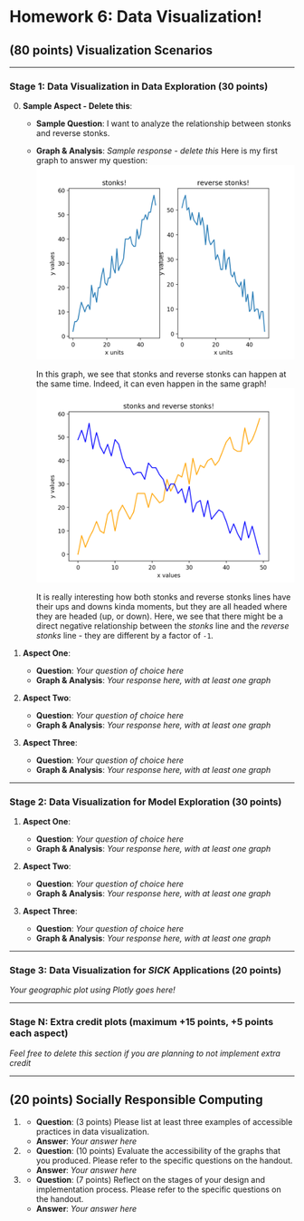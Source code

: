 # Homework 6: Data Visualization!

## (80 points) Visualization Scenarios

------------------------------------------------------------------------------------------------------------

### Stage 1: Data Visualization in Data Exploration (30 points)

0. **Sample Aspect - Delete this**:
    - **Sample Question**: I want to analyze the relationship between stonks and reverse stonks.
    - **Graph & Analysis**: *Sample response - delete this*
        Here is my first graph to answer my question:
        ![stonks and reverse stonks graph and this is my alt text](graphs/sample_graph.png)

        In this graph, we see that stonks and reverse stonks can happen at the same time. Indeed, it can even
        happen in the same graph!
        ![stonks in the same graph as reverse and this is my alt text](graphs/sample_graph1.png)

        It is really interesting how both stonks and reverse stonks lines have their ups and downs kinda moments,
        but they are all headed where they are headed (up, or down). Here, we see that there might be a direct negative relationship between the *stonks* line and the *reverse stonks* line - they are different by a factor of `-1`.

1. **Aspect One**:
    - **Question**: *Your question of choice here*
    - **Graph & Analysis**: *Your response here, with at least one graph*

2. **Aspect Two**:
    - **Question**: *Your question of choice here*
    - **Graph & Analysis**: *Your response here, with at least one graph*

3. **Aspect Three**:
    - **Question**: *Your question of choice here*
    - **Graph & Analysis**: *Your response here, with at least one graph*

------------------------------------------------------------------------------------------------------------

### Stage 2: Data Visualization for Model Exploration (30 points)

1. **Aspect One**:
    - **Question**: *Your question of choice here*
    - **Graph & Analysis**: *Your response here, with at least one graph*

2. **Aspect Two**:
    - **Question**: *Your question of choice here*
    - **Graph & Analysis**: *Your response here, with at least one graph*

3. **Aspect Three**:
    - **Question**: *Your question of choice here*
    - **Graph & Analysis**: *Your response here, with at least one graph*

------------------------------------------------------------------------------------------------------------

### Stage 3: Data Visualization for *SICK* Applications (20 points)

*Your geographic plot using Plotly goes here!*

------------------------------------------------------------------------------------------------------------

### Stage N: Extra credit plots (maximum +15 points, +5 points each aspect)
*Feel free to delete this section if you are planning to not implement extra credit*

------------------------------------------------------------------------------------------------------------

## (20 points) Socially Responsible Computing

1.
    - **Question**: (3 points) Please list at least three examples of accessible practices in data visualization.
    - **Answer**: *Your answer here*
                

2.
    - **Question**: (10 points) Evaluate the accessibility of the graphs that you produced. Please refer to the specific questions on the handout.
    - **Answer**:
        *Your answer here*

3.
    - **Question**: (7 points) Reflect on the stages of your design and implementation process. Please refer to the specific questions on the handout.
    - **Answer**:
        *Your answer here*


